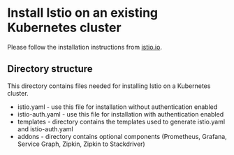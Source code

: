 # Install Istio on an existing Kubernetes cluster

Please follow the installation instructions from [istio.io](https://istio.io/docs/tasks/installing-istio.html).

## Directory structure
This directory contains files needed for installing Istio on a Kubernetes cluster.

* istio.yaml - use this file for installation without authentication enabled
* istio-auth.yaml - use this file for installation with authentication enabled
* templates - directory contains the templates used to generate istio.yaml and istio-auth.yaml
* addons - directory contains optional components (Prometheus, Grafana, Service Graph, Zipkin, Zipkin to Stackdriver)
